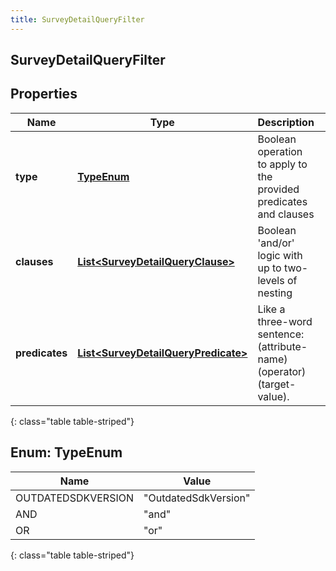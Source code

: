 ```yaml
---
title: SurveyDetailQueryFilter
---
```


## SurveyDetailQueryFilter

## Properties

| Name           | Type                                                                                             | Description                                                             | Notes      |
| -------------- | ------------------------------------------------------------------------------------------------ | ----------------------------------------------------------------------- | ---------- |
| **type**       | [**TypeEnum**](#TypeEnum)<!---->                                                                 | Boolean operation to apply to the provided predicates and clauses       |            |
| **clauses**    | <!----><!---->[**List&lt;SurveyDetailQueryClause&gt;**](SurveyDetailQueryClause.md)<!---->       | Boolean &#39;and/or&#39; logic with up to two-levels of nesting         | [optional] |
| **predicates** | <!----><!---->[**List&lt;SurveyDetailQueryPredicate&gt;**](SurveyDetailQueryPredicate.md)<!----> | Like a three-word sentence: (attribute-name) (operator) (target-value). | [optional] |

{: class="table table-striped"}

<a name="TypeEnum"></a>

## Enum: TypeEnum

| Name               | Value                          |
| ------------------ | ------------------------------ |
| OUTDATEDSDKVERSION | &quot;OutdatedSdkVersion&quot; |
| AND                | &quot;and&quot;                |
| OR                 | &quot;or&quot;                 |

{: class="table table-striped"}
